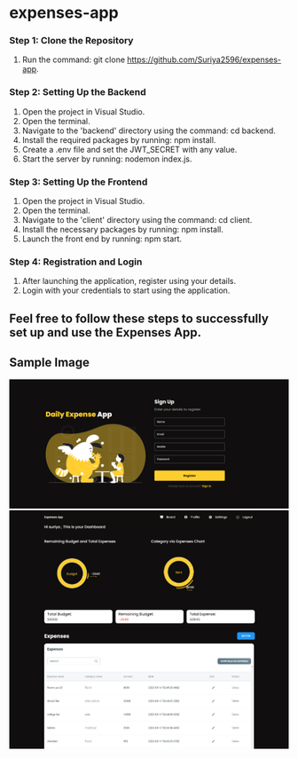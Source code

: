 # expenses-app

### Step 1: Clone the Repository
1. Run the command: git clone https://github.com/Suriya2596/expenses-app.

### Step 2: Setting Up the Backend
1. Open the project in Visual Studio.
2. Open the terminal.
3. Navigate to the 'backend' directory using the command: cd backend.
4. Install the required packages by running: npm install.
5. Create a .env file and set the JWT_SECRET with any value.
6. Start the server by running: nodemon index.js.

### Step 3: Setting Up the Frontend
1. Open the project in Visual Studio.
2. Open the terminal.
3. Navigate to the 'client' directory using the command: cd client.
4. Install the necessary packages by running: npm install.
5. Launch the front end by running: npm start.

### Step 4: Registration and Login
1. After launching the application, register using your details.
2. Login with your credentials to start using the application.

## Feel free to follow these steps to successfully set up and use the Expenses App.

## Sample Image

![Sample Image](client/src/asstes/images/img2.png)
![Sample Image](client/src/asstes/images/img1.png)
